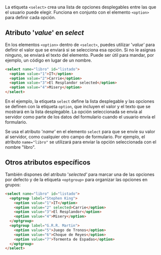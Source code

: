 La etiqueta `<select>` crea una lista de opciones desplegables entre las que el usuario puede elegir. Funciona en conjunto con el elemento `<option>` para definir cada opción.

## Atributo '_value_' en _select_

En los elementos `<option>` dentro de `<select>`, puedes utilizar '_value'_ para definir el valor que se enviará si se selecciona esa opción. Si no le asignas ninguno, se enviará el texto del elemento. Puede ser útil para mandar, por ejemplo, un código en lugar de un nombre.

```HTML
<select name="libro" id="listado">
  <option value="1">IT</option>
  <option value="2">Carrie</option>
  <option value="3">El Resplandor selected</option>
  <option value="4">Misery</option>
</select>
```


En el ejemplo, la etiqueta `select` define la lista desplegable y las opciones se definen con la etiqueta `option`, que incluyen el valor y el texto que se mostrará en la lista desplegable. La opción seleccionada se envía al servidor como parte de los datos del formulario cuando el usuario envía el formulario.

Se usa el atributo '_name'_ en el elemento `select` para que se envíe su valor al servidor, como cualquier otro campo de formulario. Por ejemplo, el atributo `name="libro"` se utilizará para enviar la opción seleccionada con el nombre "libro".

## Otros atributos específicos

También dispones del atributo '_selected'_ para marcar una de las opciones por defecto y de la etiqueta `<optgroup>` para organizar las opciones en grupos:

```HTML
<select name="libro" id="listado">
  <optgroup label="Stephen King">
    <option value="1">IT</option>
    <option value="2" selected>Carrie</option>
    <option value="3">El Resplandor</option>
    <option value="4">Misery</option>
  </optgroup>
  <optgroup label="G.R.R. Martin">
    <option value="5">Juego de Tronos</option>
    <option value="6">Choque de Reyes</option>
    <option value="7">Tormenta de Espadas</option>
  </optgroup>
</select>
```

